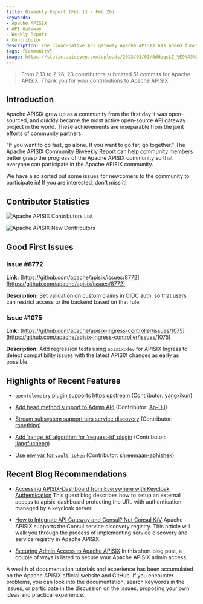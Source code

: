 ```yaml
---
title: Biweekly Report (Feb 13 - Feb 26)
keywords:
- Apache APISIX
- API Gateway
- Weekly Report
- Contributor
description: The cloud-native API gateway Apache APISIX has added functions such as enabling opentelemetry plugin to support https upstream and adding 'range_id' algorithm for 'request-id' plugin.
tags: [Community]
image: https://static.apiseven.com/uploads/2023/03/01/8dHeqsLZ_%E9%A3%9E%E4%B9%A620230301-134627.png
---
```


> From 2.13 to 2.26, 23 contributors submitted 51 commits for Apache APISIX. Thank you for your contributions to Apache APISIX.

<!--truncate-->

## Introduction

Apache APISIX grew up as a community from the first day it was open-sourced, and quickly became the most active open-source API gateway project in the world. These achievements are inseparable from the joint efforts of community partners.

"If you want to go fast, go alone. If you want to go far, go together." The Apache APISIX Community Biweekly Report can help community members better grasp the progress of the Apache APISIX community so that everyone can participate in the Apache APISIX community.

We have also sorted out some issues for newcomers to the community to participate in! If you are interested, don't miss it!

## Contributor Statistics

![Apache APISIX Contributors List](https://static.apiseven.com/uploads/2023/03/02/EKeV5LO5_1280X1280.PNG)

![Apache APISIX New Contributors](https://static.apiseven.com/uploads/2023/03/02/Gs550zSG_06b436c4-d10b-47d0-b610-cc9325a913.png)

## Good First Issues

### Issue #8772

**Link:** [https://github.com/apache/apisix/issues/8772](https://github.com/apache/apisix/issues/8772)

**Description:** Set validation on custom claims in OIDC auth, so that users can restrict access to the backend based on that rule.

### Issue #1075

**Link:** [https://github.com/apache/apisix-ingress-controller/issues/1075](https://github.com/apache/apisix-ingress-controller/issues/1075)

**Description:** Add regression tests using `apisix:dev` for APISIX Ingress to detect compatibility issues with the latest APISIX changes as early as possible.

## Highlights of Recent Features

- [`opentelemetry` plugin supports https upstream](https://github.com/apache/apisix/pull/8823) (Contributor: [yangxikun](https://github.com/yangxikun))

- [Add head method support to Admin API](https://github.com/apache/apisix/pull/8752) (Contributor: [An-DJ](https://github.com/An-DJ))

- [Stream subsystem support tars service discovery](https://github.com/apache/apisix/pull/8826) (Contributor: [ronething](https://github.com/ronething))

- [Add 'range_id' algorithm for 'request-id' plugin](https://github.com/apache/apisix/pull/8790) (Contributor: [jiangfucheng](https://github.com/jiangfucheng))

- [Use env var for `vault token`](https://github.com/apache/apisix/pull/8866) (Contributor: [shreemaan-abhishek](https://github.com/shreemaan-abhishek))

## Recent Blog Recommendations

- [Accessing APISIX-Dashboard from Everywhere with Keycloak Authentication](https://apisix.apache.org/blog/2023/01/02/accessing_apisix-dashboard_from_everywhere_with_keycloak_authentication/)
This guest blog describes how to setup an external access to apisix-dashboard protecting the URL with authentication managed by a keycloak server.

- [How to Integrate API Gateway and Consul? Not Consul K/V](https://apisix.apache.org/blog/2023/01/18/consul-with-apisix/)
Apache APISIX supports the Consul service discovery registry. This article will walk you through the process of implementing service discovery and service registry in Apache APISIX.

- [Securing Admin Access to Apache APISIX](https://apisix.apache.org/blog/2023/02/09/secure-apisix-admin/)
In this short blog post, a couple of ways is listed to secure your Apache APISIX admin access.

A wealth of documentation tutorials and experience has been accumulated on the Apache APISIX official website and GitHub. If you encounter problems, you can look into the documentation, search keywords in the issues, or participate in the discussion on the issues, proposing your own ideas and practical experience.
